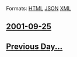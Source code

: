 
Formats: [HTML](2001/09/25/index.html)  [JSON](2001/09/25/index.json)  [XML](2001/09/25/index.xml)  

## [2001-09-25](/news/2001/09/25/index.md)

## [Previous Day...](/news/2001/09/24/index.md)

